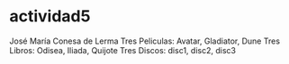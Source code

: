# actividad5
José María Conesa de Lerma
Tres Peliculas: Avatar, Gladiator, Dune
Tres Libros: Odisea, Iliada, Quijote
Tres Discos: disc1, disc2, disc3